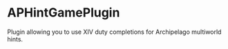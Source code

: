 # APHintGamePlugin

Plugin allowing you to use XIV duty completions for Archipelago multiworld hints.